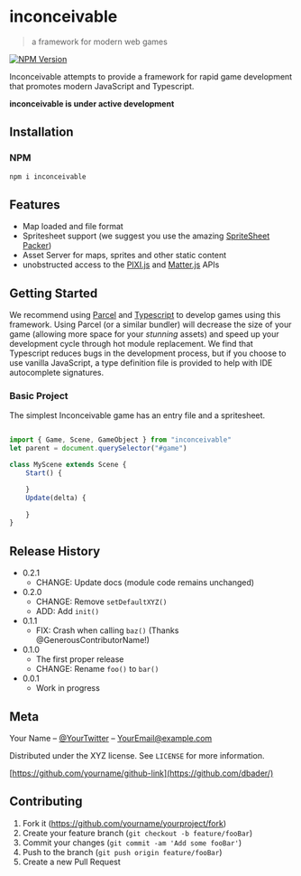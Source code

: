 # inconceivable
> a framework for modern web games

[![NPM Version][npm-image]][npm-url]

<!-- Markdown link & img dfn's -->
[npm-image]: https://img.shields.io/npm/v/inconceivable?style=flat
[npm-url]: https://www.npmjs.com/package/inconceivable
[npm-downloads]: https://img.shields.io/npm/dm/datadog-metrics.svg?style=flat

Inconceivable attempts to provide a framework for rapid game development that
promotes modern JavaScript and Typescript.

**inconceivable is under active development**

<!-- ![](header.png) -->

## Installation

### NPM

```sh
npm i inconceivable
```

<!-- todo: allow download of bundle but recommend against it -->


## Features
- Map loaded and file format
- Spritesheet support (we suggest you use the amazing [SpriteSheet Packer](https://github.com/amakaseev/sprite-sheet-packer))
- Asset Server for maps, sprites and other static content
- unobstructed access to the [PIXI.js](https://github.com/pixijs/pixi.js?utm_source=html5weekly) and [Matter.js](https://github.com/liabru/matter-js) APIs

## Getting Started

We recommend using [Parcel](https://parceljs.org/) and
[Typescript](https://www.typescriptlang.org/) to develop games using this
framework. Using Parcel (or a similar bundler) will decrease the size of your
game (allowing more space for your *stunning* assets) and speed up your
development cycle through hot module replacement. We find that Typescript
reduces bugs in the development process, but if you choose to use vanilla
JavaScript, a type definition file is provided to help with IDE autocomplete signatures.

### Basic Project
<!-- todo: link to spritesheet -->
The simplest Inconceivable game has an entry file and a spritesheet.
```javascript

import { Game, Scene, GameObject } from "inconceivable"
let parent = document.querySelector("#game")

class MyScene extends Scene {
    Start() {

    }
    Update(delta) {
        
    }
}


```



## Release History

* 0.2.1
    * CHANGE: Update docs (module code remains unchanged)
* 0.2.0
    * CHANGE: Remove `setDefaultXYZ()`
    * ADD: Add `init()`
* 0.1.1
    * FIX: Crash when calling `baz()` (Thanks @GenerousContributorName!)
* 0.1.0
    * The first proper release
    * CHANGE: Rename `foo()` to `bar()`
* 0.0.1
    * Work in progress

## Meta

Your Name – [@YourTwitter](https://twitter.com/dbader_org) – YourEmail@example.com

Distributed under the XYZ license. See ``LICENSE`` for more information.

[https://github.com/yourname/github-link](https://github.com/dbader/)

## Contributing

1. Fork it (<https://github.com/yourname/yourproject/fork>)
2. Create your feature branch (`git checkout -b feature/fooBar`)
3. Commit your changes (`git commit -am 'Add some fooBar'`)
4. Push to the branch (`git push origin feature/fooBar`)
5. Create a new Pull Request


